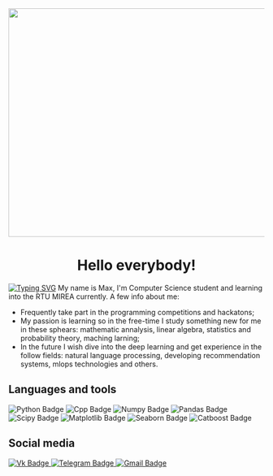 <div align="center">
  <img src="https://media3.giphy.com/media/l46Cy1rHbQ92uuLXa/giphy.gif" width="600" height="450"/>
</div>
<h1 align="center">Hello everybody!</h1>
<a href="https://git.io/typing-svg"><img src="https://readme-typing-svg.herokuapp.com?font=Fira+Code&duration=4000&pause=500&color=292BF7&width=503&lines=%F0%9F%94%A5Intern+Data+Scientist%F0%9F%92%AA" alt="Typing SVG" /></a>
My name is Max, I'm Computer Science student and learning into the RTU MIREA currently.
A few info about me:
<ul>
<li>Frequently take part in the programming competitions and hackatons;</li>
<li>My passion is learning so in the free-time I study something new for me in these sphears: mathematic annalysis, linear algebra, statistics and probability theory, maching larning;</li>
<li>In the future I wish dive into the deep learning and get experience in the follow fields: natural language processing, developing recommendation systems, mlops technologies and others.</li>
</ul>
</hr>
<h2>Languages and tools</h2>
<div id="badges">
  <img src="https://img.shields.io/badge/Python-darkblue?style=for-the-badge&logo=python&logoColor=white" alt="Python Badge"/>
  <img src="https://img.shields.io/badge/C++-darkblue?style=for-the-badge&logo=cpp&logoColor=white" alt="Cpp Badge"/>
  <img src="https://img.shields.io/badge/Numpy-darkblue?style=for-the-badge&logo=numpy&logoColor=white" alt="Numpy Badge"/>
  <img src="https://img.shields.io/badge/Pandas-darkblue?style=for-the-badge&logo=pandas&logoColor=white" alt="Pandas Badge"/>
  <img src="https://img.shields.io/badge/Scipy-darkblue?style=for-the-badge&logo=scipy&logoColor=white" alt="Scipy Badge"/>
  <img src="https://img.shields.io/badge/Matplotlib-darkblue?style=for-the-badge&logo=matplotlib&logoColor=white" alt="Matplotlib Badge"/>
  <img src="https://img.shields.io/badge/Seaborn-darkblue?style=for-the-badge&logo=seaborn&logoColor=white" alt="Seaborn Badge"/>
  <img src="https://img.shields.io/badge/Catboost-darkblue?style=for-the-badge&logo=catboost&logoColor=white" alt="Catboost Badge"/>
</div>
</hr>
<h2>Social media</h2>
<div id="badges">
  <a href="https://vk.com/f_kyoub_h">
    <img src="https://img.shields.io/badge/VK-blue?style=for-the-badge&logo=vk&logoColor=white" alt="Vk Badge"/>
  </a>
  <a href="t.me/f_kyoub_h">
    <img src="https://img.shields.io/badge/Telegram-red?style=for-the-badge&logo=telegram&logoColor=white" alt="Telegram Badge"/>
  </a>
  <a href="makssisasbl@gmail.com">
    <img src="https://img.shields.io/badge/Gmail-blue?style=for-the-badge&logo=gmail&logoColor=white" alt="Gmail Badge"/>
  </a>
</div>
